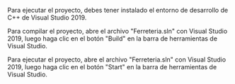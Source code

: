 Para ejecutar el proyecto, debes tener instalado el entorno de desarrollo de C++ de Visual Studio 2019.

Para compilar el proyecto, abre el archivo "Ferreteria.sln" con Visual Studio 2019, luego haga clic en el botón "Build" en la barra de herramientas de Visual Studio.

Para ejecutar el proyecto, abre el archivo "Ferreteria.sln" con Visual Studio 2019, luego haga clic en el botón "Start" en la barra de herramientas de Visual Studio.